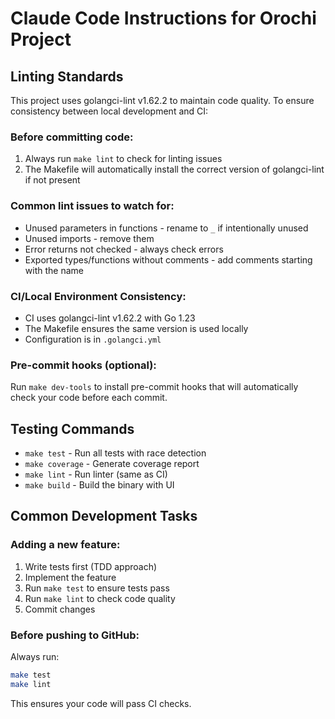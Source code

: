 # Claude Code Instructions for Orochi Project

## Linting Standards

This project uses golangci-lint v1.62.2 to maintain code quality. To ensure consistency between local development and CI:

### Before committing code:
1. Always run `make lint` to check for linting issues
2. The Makefile will automatically install the correct version of golangci-lint if not present

### Common lint issues to watch for:
- Unused parameters in functions - rename to `_` if intentionally unused
- Unused imports - remove them
- Error returns not checked - always check errors
- Exported types/functions without comments - add comments starting with the name

### CI/Local Environment Consistency:
- CI uses golangci-lint v1.62.2 with Go 1.23
- The Makefile ensures the same version is used locally
- Configuration is in `.golangci.yml`

### Pre-commit hooks (optional):
Run `make dev-tools` to install pre-commit hooks that will automatically check your code before each commit.

## Testing Commands

- `make test` - Run all tests with race detection
- `make coverage` - Generate coverage report
- `make lint` - Run linter (same as CI)
- `make build` - Build the binary with UI

## Common Development Tasks

### Adding a new feature:
1. Write tests first (TDD approach)
2. Implement the feature
3. Run `make test` to ensure tests pass
4. Run `make lint` to check code quality
5. Commit changes

### Before pushing to GitHub:
Always run:
```bash
make test
make lint
```

This ensures your code will pass CI checks.